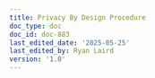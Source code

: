 ```yaml
---
title: Privacy By Design Procedure
doc_type: doc
doc_id: doc-883
last_edited_date: '2025-05-25'
last_edited_by: Ryan Laird
version: '1.0'
---
```



